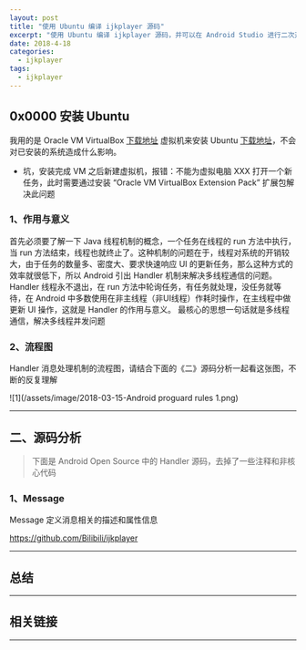 ```yaml
---
layout: post
title: "使用 Ubuntu 编译 ijkplayer 源码"
excerpt: "使用 Ubuntu 编译 ijkplayer 源码，并可以在 Android Studio 进行二次开发"
date: 2018-4-18
categories:
  - ijkplayer
tags:
  - ijkplayer
---
```


## 0x0000 安装 Ubuntu
我用的是 Oracle VM VirtualBox [下载地址](https://www.virtualbox.org/) 虚拟机来安装 Ubuntu [下载地址](https://www.ubuntu.com/download)，不会对已安装的系统造成什么影响。

- 坑，安装完成 VM 之后新建虚拟机，报错：不能为虚拟电脑 XXX 打开一个新任务，此时需要通过安装 “Oracle VM VirtualBox Extension Pack” 扩展包解决此问题


### 1、作用与意义 
首先必须要了解一下 Java 线程机制的概念，一个任务在线程的 run 方法中执行，当 run 方法结束，线程也就终止了。这种机制的问题在于，线程对系统的开销较大，由于任务的数量多、密度大、要求快速响应 UI 的更新任务，那么这种方式的效率就很低下，所以 Android 引出 Handler 机制来解决多线程通信的问题。Handler 线程永不退出，在 run 方法中轮询任务，有任务就处理，没任务就等待，在 Android 中多数使用在非主线程（非UI线程）作耗时操作，在主线程中做更新 UI 操作，这就是 Handler 的作用与意义。 
最核心的思想一句话就是多线程通信，解决多线程并发问题

### 2、流程图
Handler 消息处理机制的流程图，请结合下面的《二》源码分析一起看这张图，不断的反复理解

![1](/assets/image/2018-03-15-Android proguard rules 1.png)  

-------------------

## 二、源码分析
> 下面是 Android Open Source 中的 Handler 源码，去掉了一些注释和非核心代码

### 1、Message
Message 定义消息相关的描述和属性信息

https://github.com/Bilibili/ijkplayer

-------------------




## 总结


-------------------

## 相关链接


-------------------